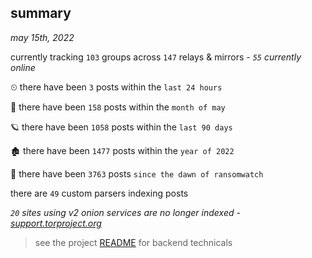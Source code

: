 
## summary
_may 15th, 2022_

currently tracking `103` groups across `147` relays & mirrors - _`55` currently online_

⏲ there have been `3` posts within the `last 24 hours`

🦈 there have been `158` posts within the `month of may`

🪐 there have been `1058` posts within the `last 90 days`

🏚 there have been `1477` posts within the `year of 2022`

🦕 there have been `3763` posts `since the dawn of ransomwatch`

there are `49` custom parsers indexing posts

_`20` sites using v2 onion services are no longer indexed - [support.torproject.org](https://support.torproject.org/onionservices/v2-deprecation/)_

> see the project [README](https://github.com/thetanz/ransomwatch#ransomwatch--) for backend technicals
